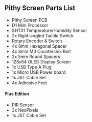 ## Pithy Screen Parts List

* Pithy Screen PCB
* D1 Mini Processor
* SHT31 Temperature/Humidity Sensor
* 2x Right-angled Tactile Switch
* Rotary Encoder & Switch
* 4x 8mm Hexagonal Spacer
* 4x 8mm M3 Countersink Bolt
* 2x 5mm Round Spacers
* 128x64 OLED Display Screen
* 1x USB Type A Plug
* 1x Micro USB Power board
* 1x JST Cable Set
* 4x Adhesive Feet

#### Plus Edition
* PIR Sensor
* 3x NeoPixels
* 1x JST Cable Set